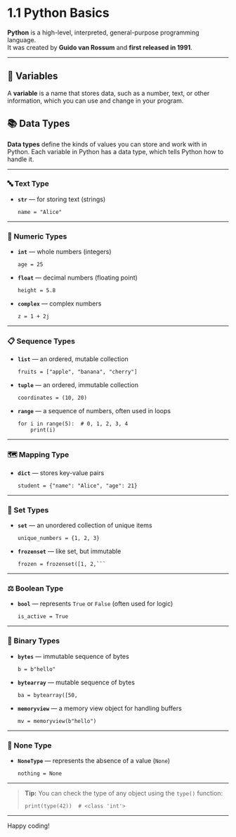 # 1.1 Python Basics

**Python** is a high-level, interpreted, general-purpose programming language.  
It was created by **Guido van Rossum** and **first released in 1991**.

---

## 📝 Variables

A **variable** is a name that stores data, such as a number, text, or other information, which you can use and change in your program.

## 📚 Data Types

**Data types** define the kinds of values you can store and work with in Python. Each variable in Python has a data type, which tells Python how to handle it.

---

### 🔤 Text Type

- **`str`** — for storing text (strings)
    ```
    name = "Alice"
    ```

---

### 🔢 Numeric Types

- **`int`** — whole numbers (integers)
    ```
    age = 25
    ```
- **`float`** — decimal numbers (floating point)
    ```
    height = 5.8
    ```
- **`complex`** — complex numbers
    ```
    z = 1 + 2j
    ```

---

### 📋 Sequence Types

- **`list`** — an ordered, mutable collection
    ```
    fruits = ["apple", "banana", "cherry"]
    ```
- **`tuple`** — an ordered, immutable collection
    ```
    coordinates = (10, 20)
    ```
- **`range`** — a sequence of numbers, often used in loops
    ```
    for i in range(5):  # 0, 1, 2, 3, 4
        print(i)
    ```

---

### 🗺️ Mapping Type

- **`dict`** — stores key-value pairs
    ```
    student = {"name": "Alice", "age": 21}
    ```

---

### 🔢 Set Types

- **`set`** — an unordered collection of unique items
    ```
    unique_numbers = {1, 2, 3}
    ```
- **`frozenset`** — like set, but immutable
    ```
    frozen = frozenset([1, 2,```

---

### ⚖️ Boolean Type

- **`bool`** — represents `True` or `False` (often used for logic)
    ```
    is_active = True
    ```

---

### 💾 Binary Types

- **`bytes`** — immutable sequence of bytes
    ```
    b = b"hello"
    ```
- **`bytearray`** — mutable sequence of bytes
    ```
    ba = bytearray([50,
    ```
- **`memoryview`** — a memory view object for handling buffers
    ```
    mv = memoryview(b"hello")
    ```

---

### 🚫 None Type

- **`NoneType`** — represents the absence of a value (`None`)
    ```
    nothing = None
    ```

---

> **Tip:** You can check the type of any object using the `type()` function:
> ```
> print(type(42))  # <class 'int'>
> ```

---

Happy coding!
